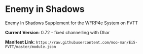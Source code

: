 # Enemy in Shadows
Enemy In Shadows Supplement for the WFRP4e System on FVTT

**Current Version**: 0.72 - fixed channelling with Dhar

**Manifest Link**: `https://raw.githubusercontent.com/moo-man/EiS-FVTT/master/module.json`
